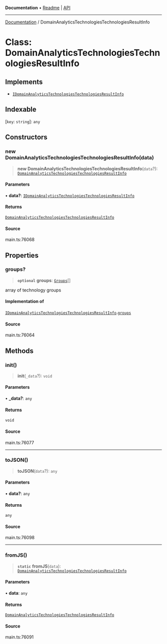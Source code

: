 **Documentation** • [Readme](../README.md) \| [API](../globals.md)

***

[Documentation](../README.md) / DomainAnalyticsTechnologiesTechnologiesResultInfo

# Class: DomainAnalyticsTechnologiesTechnologiesResultInfo

## Implements

- [`IDomainAnalyticsTechnologiesTechnologiesResultInfo`](../interfaces/IDomainAnalyticsTechnologiesTechnologiesResultInfo.md)

## Indexable

 \[`key`: `string`\]: `any`

## Constructors

### new DomainAnalyticsTechnologiesTechnologiesResultInfo(data)

> **new DomainAnalyticsTechnologiesTechnologiesResultInfo**(`data`?): [`DomainAnalyticsTechnologiesTechnologiesResultInfo`](DomainAnalyticsTechnologiesTechnologiesResultInfo.md)

#### Parameters

• **data?**: [`IDomainAnalyticsTechnologiesTechnologiesResultInfo`](../interfaces/IDomainAnalyticsTechnologiesTechnologiesResultInfo.md)

#### Returns

[`DomainAnalyticsTechnologiesTechnologiesResultInfo`](DomainAnalyticsTechnologiesTechnologiesResultInfo.md)

#### Source

main.ts:76068

## Properties

### groups?

> **`optional`** **groups**: [`Groups`](Groups.md)[]

array of technology groups

#### Implementation of

[`IDomainAnalyticsTechnologiesTechnologiesResultInfo`](../interfaces/IDomainAnalyticsTechnologiesTechnologiesResultInfo.md).[`groups`](../interfaces/IDomainAnalyticsTechnologiesTechnologiesResultInfo.md#groups)

#### Source

main.ts:76064

## Methods

### init()

> **init**(`_data`?): `void`

#### Parameters

• **\_data?**: `any`

#### Returns

`void`

#### Source

main.ts:76077

***

### toJSON()

> **toJSON**(`data`?): `any`

#### Parameters

• **data?**: `any`

#### Returns

`any`

#### Source

main.ts:76098

***

### fromJS()

> **`static`** **fromJS**(`data`): [`DomainAnalyticsTechnologiesTechnologiesResultInfo`](DomainAnalyticsTechnologiesTechnologiesResultInfo.md)

#### Parameters

• **data**: `any`

#### Returns

[`DomainAnalyticsTechnologiesTechnologiesResultInfo`](DomainAnalyticsTechnologiesTechnologiesResultInfo.md)

#### Source

main.ts:76091
